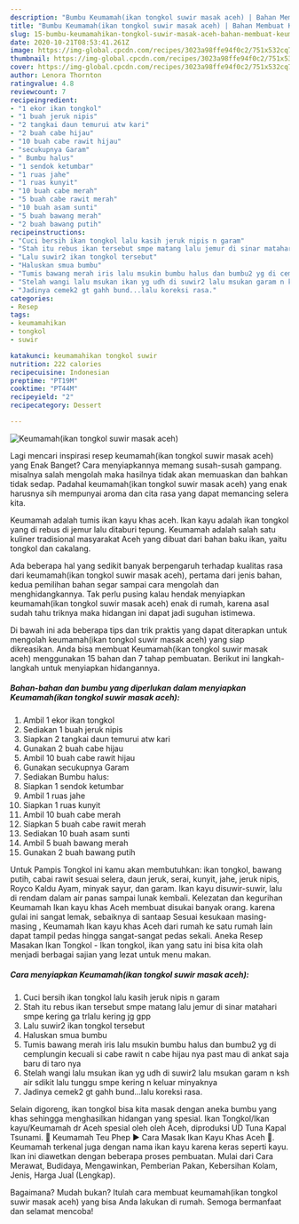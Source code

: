 ```yaml
---
description: "Bumbu Keumamah(ikan tongkol suwir masak aceh) | Bahan Membuat Keumamah(ikan tongkol suwir masak aceh) Yang Bikin Ngiler"
title: "Bumbu Keumamah(ikan tongkol suwir masak aceh) | Bahan Membuat Keumamah(ikan tongkol suwir masak aceh) Yang Bikin Ngiler"
slug: 15-bumbu-keumamahikan-tongkol-suwir-masak-aceh-bahan-membuat-keumamahikan-tongkol-suwir-masak-aceh-yang-bikin-ngiler
date: 2020-10-21T08:53:41.261Z
image: https://img-global.cpcdn.com/recipes/3023a98ffe94f0c2/751x532cq70/keumamahikan-tongkol-suwir-masak-aceh-foto-resep-utama.jpg
thumbnail: https://img-global.cpcdn.com/recipes/3023a98ffe94f0c2/751x532cq70/keumamahikan-tongkol-suwir-masak-aceh-foto-resep-utama.jpg
cover: https://img-global.cpcdn.com/recipes/3023a98ffe94f0c2/751x532cq70/keumamahikan-tongkol-suwir-masak-aceh-foto-resep-utama.jpg
author: Lenora Thornton
ratingvalue: 4.8
reviewcount: 7
recipeingredient:
- "1 ekor ikan tongkol"
- "1 buah jeruk nipis"
- "2 tangkai daun temurui atw kari"
- "2 buah cabe hijau"
- "10 buah cabe rawit hijau"
- "secukupnya Garam"
- " Bumbu halus"
- "1 sendok ketumbar"
- "1 ruas jahe"
- "1 ruas kunyit"
- "10 buah cabe merah"
- "5 buah cabe rawit merah"
- "10 buah asam sunti"
- "5 buah bawang merah"
- "2 buah bawang putih"
recipeinstructions:
- "Cuci bersih ikan tongkol lalu kasih jeruk nipis n garam"
- "Stah itu rebus ikan tersebut smpe matang lalu jemur di sinar matahari smpe kering ga trlalu kering jg gpp"
- "Lalu suwir2 ikan tongkol tersebut"
- "Haluskan smua bumbu"
- "Tumis bawang merah iris lalu msukin bumbu halus dan bumbu2 yg di cemplungin kecuali si cabe rawit n cabe hijau nya past mau di ankat saja baru di taro nya"
- "Stelah wangi lalu msukan ikan yg udh di suwir2 lalu msukan garam n ksh air sdikit lalu tunggu smpe kering n keluar minyaknya"
- "Jadinya cemek2 gt gahh bund...lalu koreksi rasa."
categories:
- Resep
tags:
- keumamahikan
- tongkol
- suwir

katakunci: keumamahikan tongkol suwir 
nutrition: 222 calories
recipecuisine: Indonesian
preptime: "PT19M"
cooktime: "PT44M"
recipeyield: "2"
recipecategory: Dessert

---
```



![Keumamah(ikan tongkol suwir masak aceh)](https://img-global.cpcdn.com/recipes/3023a98ffe94f0c2/751x532cq70/keumamahikan-tongkol-suwir-masak-aceh-foto-resep-utama.jpg)

Lagi mencari inspirasi resep keumamah(ikan tongkol suwir masak aceh) yang Enak Banget? Cara menyiapkannya memang susah-susah gampang. misalnya salah mengolah maka hasilnya tidak akan memuaskan dan bahkan tidak sedap. Padahal keumamah(ikan tongkol suwir masak aceh) yang enak harusnya sih mempunyai aroma dan cita rasa yang dapat memancing selera kita.

Keumamah adalah tumis ikan kayu khas aceh. Ikan kayu adalah ikan tongkol yang di rebus di jemur lalu ditaburi tepung. Keumamah adalah salah satu kuliner tradisional masyarakat Aceh yang dibuat dari bahan baku ikan, yaitu tongkol dan cakalang.

Ada beberapa hal yang sedikit banyak berpengaruh terhadap kualitas rasa dari keumamah(ikan tongkol suwir masak aceh), pertama dari jenis bahan, kedua pemilihan bahan segar sampai cara mengolah dan menghidangkannya. Tak perlu pusing kalau hendak menyiapkan keumamah(ikan tongkol suwir masak aceh) enak di rumah, karena asal sudah tahu triknya maka hidangan ini dapat jadi suguhan istimewa.


Di bawah ini ada beberapa tips dan trik praktis yang dapat diterapkan untuk mengolah keumamah(ikan tongkol suwir masak aceh) yang siap dikreasikan. Anda bisa membuat Keumamah(ikan tongkol suwir masak aceh) menggunakan 15 bahan dan 7 tahap pembuatan. Berikut ini langkah-langkah untuk menyiapkan hidangannya.

<!--inarticleads1-->

##### Bahan-bahan dan bumbu yang diperlukan dalam menyiapkan Keumamah(ikan tongkol suwir masak aceh):

1. Ambil 1 ekor ikan tongkol
1. Sediakan 1 buah jeruk nipis
1. Siapkan 2 tangkai daun temurui atw kari
1. Gunakan 2 buah cabe hijau
1. Ambil 10 buah cabe rawit hijau
1. Gunakan secukupnya Garam
1. Sediakan  Bumbu halus:
1. Siapkan 1 sendok ketumbar
1. Ambil 1 ruas jahe
1. Siapkan 1 ruas kunyit
1. Ambil 10 buah cabe merah
1. Siapkan 5 buah cabe rawit merah
1. Sediakan 10 buah asam sunti
1. Ambil 5 buah bawang merah
1. Gunakan 2 buah bawang putih


Untuk Pampis Tongkol ini kamu akan membutuhkan: ikan tongkol, bawang putih, cabai rawit sesuai selera, daun jeruk, serai, kunyit, jahe, jeruk nipis, Royco Kaldu Ayam, minyak sayur, dan garam. Ikan kayu disuwir-suwir, lalu di rendam dalam air panas sampai lunak kembali. Kelezatan dan kegurihan Keumamah Ikan kayu khas Aceh membuat disukai banyak orang. karena gulai ini sangat lemak, sebaiknya di santaap Sesuai kesukaan masing-masing , Keumamah Ikan kayu khas Aceh dari rumah ke satu rumah lain dapat tampil pedas hingga sangat-sangat pedas sekali. Aneka Resep Masakan Ikan Tongkol - Ikan tongkol, ikan yang satu ini bisa kita olah menjadi berbagai sajian yang lezat untuk menu makan. 

<!--inarticleads2-->

##### Cara menyiapkan Keumamah(ikan tongkol suwir masak aceh):

1. Cuci bersih ikan tongkol lalu kasih jeruk nipis n garam
1. Stah itu rebus ikan tersebut smpe matang lalu jemur di sinar matahari smpe kering ga trlalu kering jg gpp
1. Lalu suwir2 ikan tongkol tersebut
1. Haluskan smua bumbu
1. Tumis bawang merah iris lalu msukin bumbu halus dan bumbu2 yg di cemplungin kecuali si cabe rawit n cabe hijau nya past mau di ankat saja baru di taro nya
1. Stelah wangi lalu msukan ikan yg udh di suwir2 lalu msukan garam n ksh air sdikit lalu tunggu smpe kering n keluar minyaknya
1. Jadinya cemek2 gt gahh bund...lalu koreksi rasa.


Selain digoreng, ikan tongkol bisa kita masak dengan aneka bumbu yang khas sehingga menghasilkan hidangan yang spesial. Ikan Tongkol/Ikan kayu/Keumamah dr Aceh spesial oleh oleh Aceh, diproduksi UD Tuna Kapal Tsunami. 🔴 Keumamah Teu Phep ► Cara Masak Ikan Kayu Khas Aceh 🍴. Keumamah terkenal juga dengan nama ikan kayu karena keras seperti kayu. Ikan ini diawetkan dengan beberapa proses pembuatan. Mulai dari Cara Merawat, Budidaya, Mengawinkan, Pemberian Pakan, Kebersihan Kolam, Jenis, Harga Jual (Lengkap). 

Bagaimana? Mudah bukan? Itulah cara membuat keumamah(ikan tongkol suwir masak aceh) yang bisa Anda lakukan di rumah. Semoga bermanfaat dan selamat mencoba!
